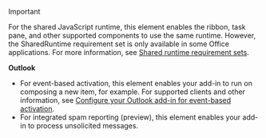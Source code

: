 > [!IMPORTANT]
> For the shared JavaScript runtime, this element enables the ribbon, task pane, and other supported components to use the same runtime. However, the SharedRuntime requirement set is only available in some Office applications. For more information, see [Shared runtime requirement sets](/office/dev/add-ins/reference/requirement-sets/shared-runtime-requirement-sets).
>
> **Outlook**
>
> - For event-based activation, this element enables your add-in to run on composing a new item, for example. For supported clients and other information, see [Configure your Outlook add-in for event-based activation](/office/dev/add-ins/outlook/autolaunch).
> - For integrated spam reporting (preview), this element enables your add-in to process unsolicited messages.
